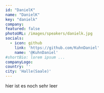 ```yaml
---
id: "DanielK"
name: "DanielK"
key: "danielk"
company: 
featured: false
photoURL: /images/speakers/danielk.jpg
socials:
  - icon: github
    link: 'https://github.com/KuhnDaniel'
    name: '@KuhnDaniel'
#shortBio: lorem ipsum ...
companyLogo: 
country: ''
city: 'Halle(Saale)'
---
```


hier ist es noch sehr leer

